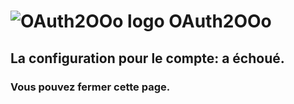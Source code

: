 # ![OAuth2OOo logo][1] OAuth2OOo

## La configuration pour le compte: <span id="user"></span> a échoué.

### Vous pouvez fermer cette page.

[1]: <https://prrvchr.github.io/OAuth2OOo/img/OAuth2OOo.png>

<script type="module" src="./oauth2.js"></script>
